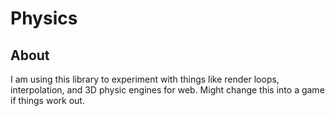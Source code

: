 # Physics

## About
I am using this library to experiment with things like render loops, interpolation, and 3D physic engines for web. Might change this into a game if things work out.